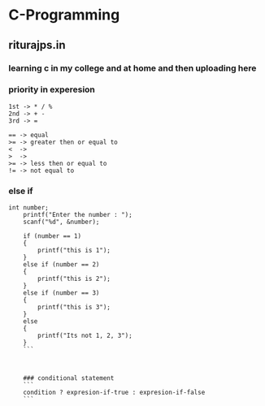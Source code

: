 # C-Programming

## riturajps.in

### learning c in my college and at home and then uploading here


### priority in experesion

```
1st -> * / %
2nd -> + -
3rd -> =
```

```
== -> equal
>= -> greater then or equal to
<  -> 
>  ->
>= -> less then or equal to
!= -> not equal to
```

### else if 
```
int number;
    printf("Enter the number : ");
    scanf("%d", &number);

    if (number == 1)
    {
        printf("this is 1");
    }
    else if (number == 2)
    {
        printf("this is 2");
    }
    else if (number == 3)
    {
        printf("this is 3");
    }
    else
    {
        printf("Its not 1, 2, 3");
    }
    ```
    
    
    
    ### conditional statement
    ```
    condition ? expresion-if-true : expresion-if-false
    ```
